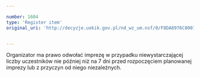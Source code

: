 ```yaml
---

number: 1604
type: 'Register item'
original_uri: 'http://decyzje.uokik.gov.pl/nd_wz_um.nsf/0/F8DA8976C8001427C12575B7004D804D?OpenDocument'


---
```


Organizator ma prawo odwołać imprezę w przypadku niewystarczającej liczby uczestników nie później niż na 7 dni przed rozpoczęciem planowanej imprezy lub z przyczyn od niego niezależnych.
